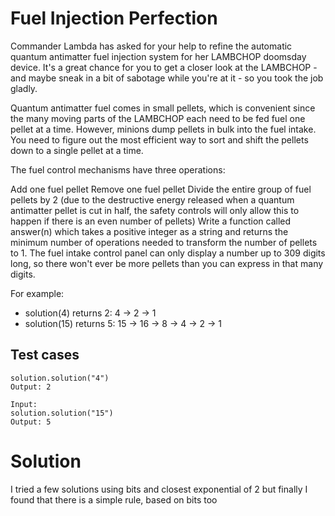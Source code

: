 # Fuel Injection Perfection

Commander Lambda has asked for your help to refine the automatic quantum antimatter fuel injection system 
for her LAMBCHOP doomsday device. It's a great chance for you to get a closer look at the LAMBCHOP - 
and maybe sneak in a bit of sabotage while you're at it - so you took the job gladly.

Quantum antimatter fuel comes in small pellets, which is convenient since the many moving parts of the LAMBCHOP
 each need to be fed fuel one pellet at a time. However, minions dump pellets in bulk into the fuel intake. 
 You need to figure out the most efficient way to sort and shift the pellets down to a single pellet at a time.

The fuel control mechanisms have three operations:

Add one fuel pellet Remove one fuel pellet Divide the entire group of fuel pellets by 2 
(due to the destructive energy released when a quantum antimatter pellet is cut in half, 
the safety controls will only allow this to happen if there is an even number of pellets) 
Write a function called answer(n) which takes a positive integer as a string and returns the minimum 
number of operations needed to transform the number of pellets to 1. 
The fuel intake control panel can only display a number up to 309 digits long, 
so there won't ever be more pellets than you can express in that many digits.

For example: 
 - solution(4) returns 2: 4 -> 2 -> 1 
 - solution(15) returns 5: 15 -> 16 -> 8 -> 4 -> 2 -> 1

## Test cases

```
solution.solution("4")
Output: 2

Input: 
solution.solution("15")
Output: 5
```

# Solution

I tried a few solutions using bits and closest exponential of 2 but finally I found that there is a simple rule, 
based on bits too